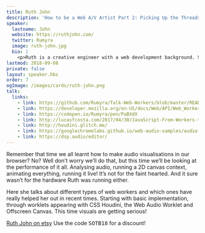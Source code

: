 ```yaml
---
title: Ruth John
description: 'How to be a Web A/V Artist Part 2: Picking Up the Threads'
speaker:
  lastname: John
  website: https://ruthjohn.com/
  twitter: Rumyra
  image: ruth-john.jpg
  bio: |
    <p>Ruth is a creative engineer with a web development background. She has enjoyed a fifteen year career working on websites, applications and most recently interactive art projects, especially those featuring audio. She also educates people and enjoys talking about new web technologies, inspiring others to try them. Always coming up with exciting and engaging ways to use them, as well as interesting integrations into everyday development. As a Google Developer Expert and founding member of <strong>{ Live : JS }</strong> she’s almost always got a conference talk lined up, article ready to be published or live show tour date in the diary.</p>
lastmod: 2018-09-08
private: false
layout: speaker.hbs
order: 7
ogImage: /images/cards/ruth-john.png
talk:
  links:
    - link: https://github.com/Rumyra/Talk-Web-Workers/blob/master/README.md
    - link: https://developer.mozilla.org/en-US/docs/Web/API/Web_Workers_API
    - link: https://codepen.io/Rumyra/pen/PaBXdX
    - link: http://lucasfcosta.com/2017/04/30/JavaScript-From-Workers-to-Shared-Memory.html
    - link: http://houdini.glitch.me/
    - link: https://googlechromelabs.github.io/web-audio-samples/audio-worklet/
    - link: https://dsp.audio/editor/
---
```


Remember that time we all learnt how to make audio visualisations in our browser? No? Well don’t worry we’ll do that, but this time we’ll be looking at the performance of it all. Analysing audio, running a 2D canvas context, animating everything, running it live! It’s not for the faint hearted. And it sure wasn’t for the hardware Ruth was running either.

Here she talks about different types of web workers and which ones have really helped her out in recent times. Starting with basic implementation, through worklets appearing with CSS Houdini, the Web Audio Worklet and Offscreen Canvas. This time visuals are getting serious!

<a href="https://www.etsy.com/uk/shop/madebyrumyra" rel="external noopener">Ruth John on etsy</a> Use the code <samp>SOTB18</samp> for a discount!
